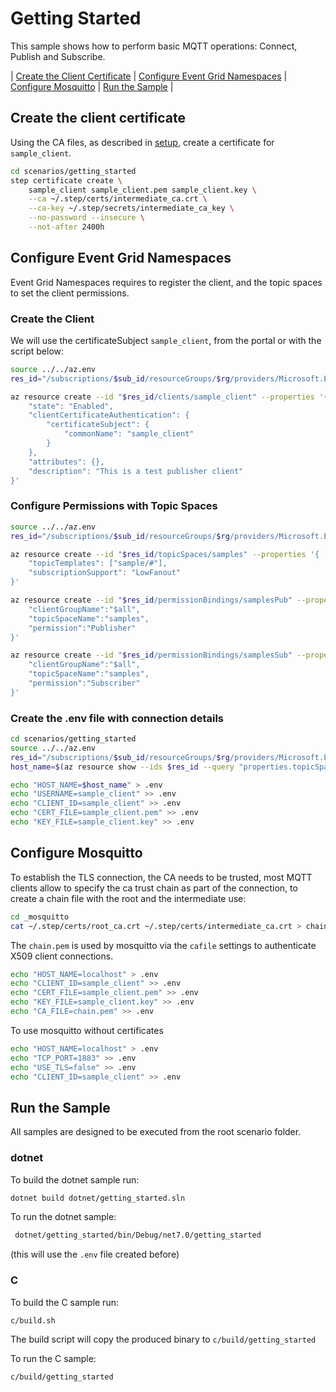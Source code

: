 # Getting Started

This sample shows how to perform basic MQTT operations: Connect, Publish and Subscribe.

| [Create the Client Certificate](#create-the-client-certificate) | [Configure Event Grid Namespaces](#configure-event-grid-namespaces) | [Configure Mosquitto](#configure-mosquitto) | [Run the Sample](#run-the-sample) |

## Create the client certificate

Using the CA files, as described in [setup](../setup), create a certificate for `sample_client`.

```bash
cd scenarios/getting_started
step certificate create \
    sample_client sample_client.pem sample_client.key \
    --ca ~/.step/certs/intermediate_ca.crt \
    --ca-key ~/.step/secrets/intermediate_ca_key \
    --no-password --insecure \
    --not-after 2400h
```

## Configure Event Grid Namespaces

Event Grid Namespaces requires to register the client, and the topic spaces to set the client permissions. 

### Create the Client

We will use the certificateSubject `sample_client`, from the portal or with the script below:

```bash
source ../../az.env
res_id="/subscriptions/$sub_id/resourceGroups/$rg/providers/Microsoft.EventGrid/namespaces/$name"

az resource create --id "$res_id/clients/sample_client" --properties '{
    "state": "Enabled",
    "clientCertificateAuthentication": {
        "certificateSubject": {
            "commonName": "sample_client"
        }
    },
    "attributes": {},
    "description": "This is a test publisher client"
}'
```

### Configure Permissions with Topic Spaces

```bash
source ../../az.env
res_id="/subscriptions/$sub_id/resourceGroups/$rg/providers/Microsoft.EventGrid/namespaces/$name"

az resource create --id "$res_id/topicSpaces/samples" --properties '{
    "topicTemplates": ["sample/#"],
    "subscriptionSupport": "LowFanout"
}'

az resource create --id "$res_id/permissionBindings/samplesPub" --properties '{
    "clientGroupName":"$all",
    "topicSpaceName":"samples",
    "permission":"Publisher"
}'

az resource create --id "$res_id/permissionBindings/samplesSub" --properties '{
    "clientGroupName":"$all",
    "topicSpaceName":"samples",
    "permission":"Subscriber"
}'
```

### Create the .env file with connection details

```bash
cd scenarios/getting_started
source ../../az.env
res_id="/subscriptions/$sub_id/resourceGroups/$rg/providers/Microsoft.EventGrid/namespaces/$name"
host_name=$(az resource show --ids $res_id --query "properties.topicSpacesConfiguration.hostname" -o tsv)

echo "HOST_NAME=$host_name" > .env
echo "USERNAME=sample_client" >> .env
echo "CLIENT_ID=sample_client" >> .env
echo "CERT_FILE=sample_client.pem" >> .env
echo "KEY_FILE=sample_client.key" >> .env
```

## Configure Mosquitto 

To establish the TLS connection, the CA needs to be trusted, most MQTT clients allow to specify the ca trust chain as part of the connection, to create a chain file with the root and the intermediate use:

```bash
cd _mosquitto
cat ~/.step/certs/root_ca.crt ~/.step/certs/intermediate_ca.crt > chain.pem
```
The `chain.pem` is used by mosquitto via the `cafile` settings to authenticate X509 client connections.

```bash
echo "HOST_NAME=localhost" > .env
echo "CLIENT_ID=sample_client" >> .env
echo "CERT_FILE=sample_client.pem" >> .env
echo "KEY_FILE=sample_client.key" >> .env
echo "CA_FILE=chain.pem" >> .env
```

To use mosquitto without certificates

```bash
echo "HOST_NAME=localhost" > .env
echo "TCP_PORT=1883" >> .env
echo "USE_TLS=false" >> .env
echo "CLIENT_ID=sample_client" >> .env
```

## Run the Sample

All samples are designed to be executed from the root scenario folder.

### dotnet

To build the dotnet sample run:

```bash
dotnet build dotnet/getting_started.sln 
```

To run the dotnet sample:

```bash
 dotnet/getting_started/bin/Debug/net7.0/getting_started
```
(this will use the `.env` file created before)

### C

To build the C sample run:

```bash
c/build.sh
```
The build script will copy the produced binary to `c/build/getting_started`

To run the C sample:

```
c/build/getting_started
```


